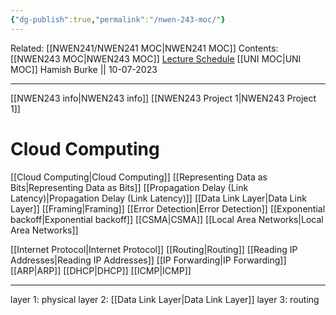 ```yaml
---
{"dg-publish":true,"permalink":"/nwen-243-moc/"}
---
```


Related: [[NWEN241/NWEN241 MOC\|NWEN241 MOC]]
Contents: [[NWEN243 MOC\|NWEN243 MOC]]
[Lecture Schedule](https://ecs.wgtn.ac.nz/Courses/NWEN243_2023T2/LectureSchedule)
[[UNI MOC\|UNI MOC]]
Hamish Burke || 10-07-2023
***

[[NWEN243 info\|NWEN243 info]]
[[NWEN243 Project 1\|NWEN243 Project 1]]


# Cloud Computing

[[Cloud Computing\|Cloud Computing]]
[[Representing Data as Bits\|Representing Data as Bits]]
[[Propagation Delay (Link Latency)\|Propagation Delay (Link Latency)]]
[[Data Link Layer\|Data Link Layer]]
	[[Framing\|Framing]]
	[[Error Detection\|Error Detection]]
	[[Exponential backoff\|Exponential backoff]]
	[[CSMA\|CSMA]]
	[[Local Area Networks\|Local Area Networks]]


[[Internet Protocol\|Internet Protocol]]
[[Routing\|Routing]]
[[Reading IP Addresses\|Reading IP Addresses]]
[[IP Forwarding\|IP Forwarding]]
[[ARP\|ARP]]
[[DHCP\|DHCP]]
[[ICMP\|ICMP]]



***


layer 1: physical
layer 2: [[Data Link Layer\|Data Link Layer]]
layer 3: routing